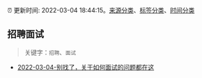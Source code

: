 :alarm_clock: 更新时间: 2022-03-04 18:44:15。[来源分类](../README.md)、[标签分类](../TAGS.md)、[时间分类](../TIMELINE.md)

## 招聘面试


> 关键字：`招聘`、`面试`



- [2022-03-04-别找了，关于如何面试的问题都在这](https://toutiao.io/k/k9rxkb7) 